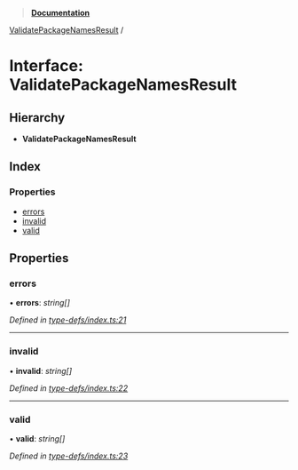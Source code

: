> **[Documentation](../README.md)**

[ValidatePackageNamesResult](validatepackagenamesresult.md) /

# Interface: ValidatePackageNamesResult

## Hierarchy

* **ValidatePackageNamesResult**

## Index

### Properties

* [errors](validatepackagenamesresult.md#errors)
* [invalid](validatepackagenamesresult.md#invalid)
* [valid](validatepackagenamesresult.md#valid)

## Properties

###  errors

• **errors**: *string[]*

*Defined in [type-defs/index.ts:21](https://github.com/dylanaubrey/repodog/blob/fe27fae/packages/helpers/src/type-defs/index.ts#L21)*

___

###  invalid

• **invalid**: *string[]*

*Defined in [type-defs/index.ts:22](https://github.com/dylanaubrey/repodog/blob/fe27fae/packages/helpers/src/type-defs/index.ts#L22)*

___

###  valid

• **valid**: *string[]*

*Defined in [type-defs/index.ts:23](https://github.com/dylanaubrey/repodog/blob/fe27fae/packages/helpers/src/type-defs/index.ts#L23)*